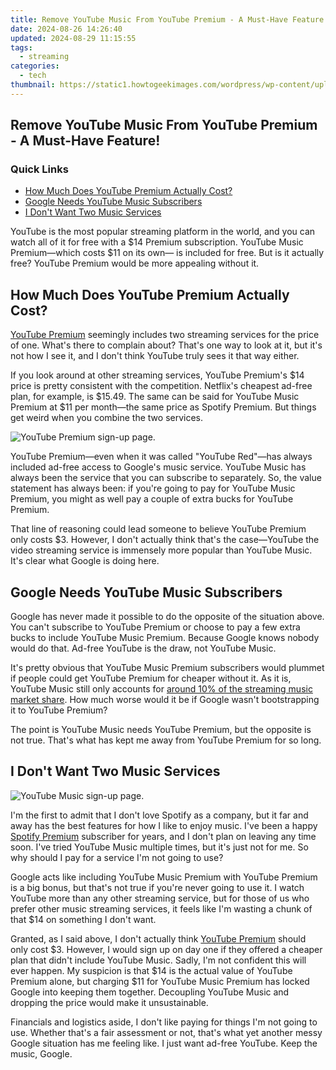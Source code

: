 ```yaml
---
title: Remove YouTube Music From YouTube Premium - A Must-Have Feature!
date: 2024-08-26 14:26:40
updated: 2024-08-29 11:15:55
tags:
  - streaming
categories:
  - tech
thumbnail: https://static1.howtogeekimages.com/wordpress/wp-content/uploads/2023/11/youtube-premium-music-1.png
---
```


## Remove YouTube Music From YouTube Premium - A Must-Have Feature!

### Quick Links

* [How Much Does YouTube Premium Actually Cost?](https://techidaily.com/recover-apple-iphone-11-pro-max-data-from-ios-itunes-backup-drfone-by-drfone-ios-data-recovery-ios-data-recovery/)
* [Google Needs YouTube Music Subscribers](https://smart-video-editing.techidaily.com/updated-2024-approved-animated-storytelling-made-easy-10-best-mobile-apps/)
* [I Don't Want Two Music Services](https://phone-solutions.techidaily.com/5-ways-to-restart-oneplus-nord-ce-3-5g-without-power-button-drfone-by-drfone-reset-android-reset-android/)

 YouTube is the most popular streaming platform in the world, and you can watch all of it for free with a $14 Premium subscription. YouTube Music Premium—which costs $11 on its own— is included for free. But is it actually free? YouTube Premium would be more appealing without it.

##  How Much Does YouTube Premium Actually Cost?

[YouTube Premium](https://extra-approaches.techidaily.com/in-2024-pinnacle-all-in-one-4k-with-touch-display/) seemingly includes two streaming services for the price of one. What's there to complain about? That's one way to look at it, but it's not how I see it, and I don't think YouTube truly sees it that way either.

 If you look around at other streaming services, YouTube Premium's $14 price is pretty consistent with the competition. Netflix's cheapest ad-free plan, for example, is $15.49\. The same can be said for YouTube Music Premium at $11 per month—the same price as Spotify Premium. But things get weird when you combine the two services.

![YouTube Premium sign-up page.](https://static1.howtogeekimages.com/wordpress/wp-content/uploads/2023/11/youtube-premium.jpg) 

 YouTube Premium—even when it was called "YouTube Red"—has always included ad-free access to Google's music service. YouTube Music has always been the service that you can subscribe to separately. So, the value statement has always been: if you're going to pay for YouTube Music Premium, you might as well pay a couple of extra bucks for YouTube Premium.

 That line of reasoning could lead someone to believe YouTube Premium only costs $3\. However, I don't actually think that's the case—YouTube the video streaming service is immensely more popular than YouTube Music. It's clear what Google is doing here.

##  Google Needs YouTube Music Subscribers

 Google has never made it possible to do the opposite of the situation above. You can't subscribe to YouTube Premium or choose to pay a few extra bucks to include YouTube Music Premium. Because Google knows nobody would do that. Ad-free YouTube is the draw, not YouTube Music.

 It's pretty obvious that YouTube Music Premium subscribers would plummet if people could get YouTube Premium for cheaper without it. As it is, YouTube Music still only accounts for [around 10% of the streaming music market share](https://www.statista.com/statistics/653926/music-streaming-service-subscriber-share/). How much worse would it be if Google wasn't bootstrapping it to YouTube Premium?

 The point is YouTube Music needs YouTube Premium, but the opposite is not true. That's what has kept me away from YouTube Premium for so long.

##  I Don't Want Two Music Services

![YouTube Music sign-up page.](https://static1.howtogeekimages.com/wordpress/wp-content/uploads/2023/11/youtube-music.jpg) 

 I'm the first to admit that I don't love Spotify as a company, but it far and away has the best features for how I like to enjoy music. I've been a happy [Spotify Premium](https://tech-renaissance.techidaily.com/unlocking-the-secrets-of-successful-tiktok-duets-for-beginners/) subscriber for years, and I don't plan on leaving any time soon. I've tried YouTube Music multiple times, but it's just not for me. So why should I pay for a service I'm not going to use?

 Google acts like including YouTube Music Premium with YouTube Premium is a big bonus, but that's not true if you're never going to use it. I watch YouTube more than any other streaming service, but for those of us who prefer other music streaming services, it feels like I'm wasting a chunk of that $14 on something I don't want.

 Granted, as I said above, I don't actually think [YouTube Premium](https://screen-capture.techidaily.com/new-navigating-the-tech-maze-screen-casting-sessions-for-2024/) should only cost $3\. However, I would sign up on day one if they offered a cheaper plan that didn't include YouTube Music. Sadly, I'm not confident this will ever happen. My suspicion is that $14 is the actual value of YouTube Premium alone, but charging $11 for YouTube Music Premium has locked Google into keeping them together. Decoupling YouTube Music and dropping the price would make it unsustainable.

 Financials and logistics aside, I don't like paying for things I'm not going to use. Whether that's a fair assessment or not, that's what yet another messy Google situation has me feeling like. I just want ad-free YouTube. Keep the music, Google.

<ins class="adsbygoogle"
     style="display:block"
     data-ad-format="autorelaxed"
     data-ad-client="ca-pub-7571918770474297"
     data-ad-slot="1223367746"></ins>



<ins class="adsbygoogle"
     style="display:block"
     data-ad-client="ca-pub-7571918770474297"
     data-ad-slot="8358498916"
     data-ad-format="auto"
     data-full-width-responsive="true"></ins>
